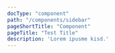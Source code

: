 ```yaml
---
docType: "component"
path: "/components/sidebar"
pageShortTitle: "Component"
pageTitle: "Test Title"
description: 'Lorem ipusme kisd.'
---
```

